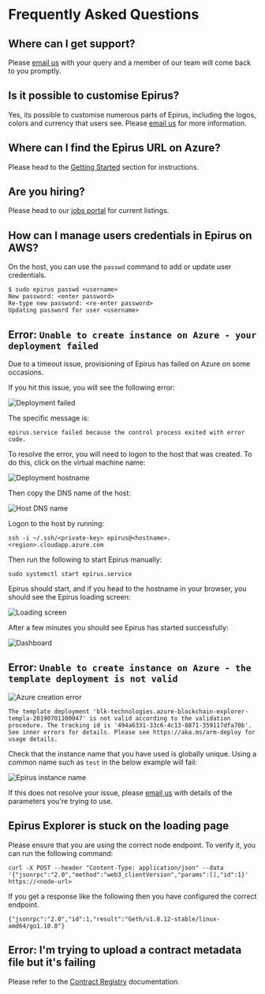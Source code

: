 # Frequently Asked Questions

## Where can I get support?

Please [email us](mailto:support@web3labs.com) with your query and a member of our team will come back to you promptly.

## Is it possible to customise Epirus?

Yes, its possible to customise numerous parts of Epirus, including the logos, colors and currency that users see. Please [email us](mailto:support@web3labs.com) for more information.
    
## Where can I find the Epirus URL on Azure?

Please head to the [Getting Started](getting_started.md#azure) section for instructions.
    
## Are you hiring?
    
Please head to our [jobs portal](https://web3labs.workable.com/) for current listings.

## How can I manage users credentials in Epirus on AWS?

On the host, you can use the `passwd` command to add or update user credentials.

``` shell
$ sudo epirus passwd <username>
New password: <enter password>
Re-type new password: <re-enter password>
Updating password for user <username>
```

## Error: `Unable to create instance on Azure - your deployment failed`

Due to a timeout issue, provisioning of Epirus has failed on Azure on some occasions.

If you hit this issue, you will see the following error:

![Deployment failed](./img/issue-deployment-failed/deployment_failed.png)

The specific message is:

``` shell
epirus.service failed because the control process exited with error code.
```

To resolve the error, you will need to logon to the host that was created. To do this, click on the virtual machine name:

![Deployment hostname](./img/issue-deployment-failed/deployment_hostname.png)

Then copy the DNS name of the host:

![Host DNS name](./img/issue-deployment-failed/dns_name.png)

Logon to the host by running:

``` shell
ssh -i ~/.ssh/<private-key> epirus@<hostname>.<region>.cloudapp.azure.com
```

Then run the following to start Epirus manually:

``` shell
sudo systemctl start epirus.service
```

Epirus should start, and if you head to the hostname in your browser, you should see the Epirus loading screen:

![Loading screen](./img/loading.png)

After a few minutes you should see Epirus has started successfully:

![Dashboard](./img/dashboard.png)

## Error: `Unable to create instance on Azure - the template deployment is not valid`
![Azure creation error](./img/azure_create_error.png)

``` shell
The template deployment 'blk-technologies.azure-blockchain-explorer-templa-20190701100047' is not valid according to the validation procedure. The tracking id is '494a6331-33c6-4c13-8871-359117dfa70b'. See inner errors for details. Please see https://aka.ms/arm-deploy for usage details.
```

Check that the instance name that you have used is globally unique. Using a common name such as `test` in the below example will fail:

![Epirus instance name](./img/epirus_instance_name.png)

If this does not resolve your issue, please [email us](mailto:support@web3labs.com) with details of the parameters you're trying to use.

## Epirus Explorer is stuck on the loading page

Please ensure that you are using the correct node endpoint. To verify it, you can run the following command:

``` shell
curl -X POST --header "Content-Type: application/json" --data '{"jsonrpc":"2.0","method":"web3_clientVersion","params":[],"id":1}' https://<node-url>
```

If you get a response like the following then you have configured the correct endpoint.

``` shell
{"jsonrpc":"2.0","id":1,"result":"Geth/v1.8.12-stable/linux-amd64/go1.10.8"}
```

## Error: I'm trying to upload a contract metadata file but it's failing
    
Please refer to the [Contract Registry](metadata.md) documentation.
